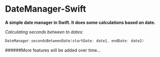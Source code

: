 # DateManager-Swift
**A simple date manager in Swift. It does some calculations based on date.**

*Calculating seconds between to dates:*
```swift
DateManager.secondsBetweenDate(startDate: date1, endDate: date2)
```


######More features will be added over time...
